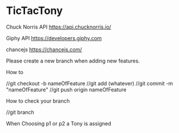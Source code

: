# TicTacTony

Chuck Norris API
https://api.chucknorris.io/

Giphy API
https://developers.giphy.com

chancejs
https://chancejs.com/



Please create a new branch when adding new features.

How to 

//git checkout -b nameOfFeature
//git add (whatever)
//git commit -m "nameOfFeature"
//git push origin nameOfFeature

How to check your branch

//git branch

When Choosing p1 or p2 a Tony is assigned

